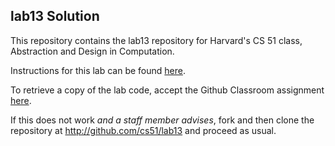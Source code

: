 
## lab13 Solution




This repository contains the lab13 repository for Harvard's
CS 51 class, Abstraction and Design in Computation.

Instructions for this lab can be found
[here](http://cs51.io/labs/lab13).

To retrieve a copy of the lab code, accept the Github Classroom
assignment [here](http://url.cs51.io/lab13).

If this does not work _and a staff member advises_, fork and then
clone the repository at 
<http://github.com/cs51/lab13> and proceed as usual.

